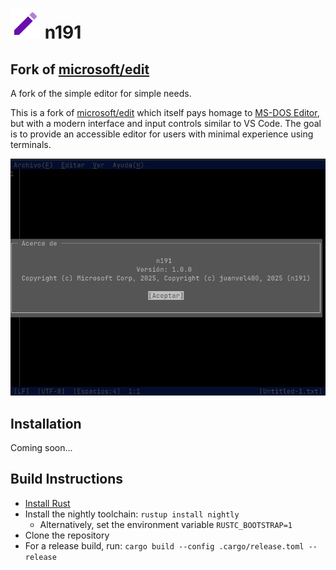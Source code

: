 # ![n191 logo](assets/n191.svg) n191
## Fork of [microsoft/edit](https://github.com/microsoft/edit)

A fork of the simple editor for simple needs.

This is a fork of [microsoft/edit](https://github.com/microsoft/edit) which itself pays homage to [MS-DOS Editor](https://en.wikipedia.org/wiki/MS-DOS_Editor), but with a modern interface and input controls similar to  VS Code. The goal is to provide an accessible editor for users with minimal experience using terminals.

![Screenshot of Edit with the About dialog in the foreground](./assets/edit_hero_image.png)

## Installation
Coming soon...


## Build Instructions


* [Install Rust](https://www.rust-lang.org/tools/install)
* Install the nightly toolchain: `rustup install nightly`
  * Alternatively, set the environment variable `RUSTC_BOOTSTRAP=1`
* Clone the repository
* For a release build, run: `cargo build --config .cargo/release.toml --release`
